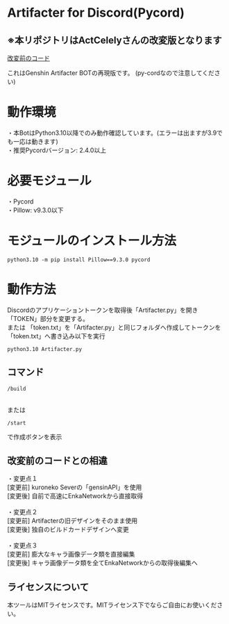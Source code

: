 # Artifacter for Discord(Pycord)

## ※本リポジトリはActCelelyさんの改変版となります

[改変前のコード](https://github.com/ActCelely/Genshin-Artifacter-BOT)

これはGenshin Artifacter BOTの再現版です。
(py-cordなので注意してください)

# 動作環境

・本BotはPython3.10以降でのみ動作確認しています。(エラーは出ますが3.9でも一応は動きます)
<br>・推奨Pycordバージョン: 2.4.0以上

# 必要モジュール

・Pycord <br>・Pillow: v9.3.0以下

# モジュールのインストール方法

```
python3.10 -m pip install Pillow==9.3.0 pycord
```

# 動作方法

Discordのアプリケーショントークンを取得後「Artifacter.py」を開き「TOKEN」部分を変更する。<br>または
「token.txt」を「Artifacter.py」と同じフォルダへ作成してトークンを「token.txt」へ書き込み以下を実行

```
python3.10 Artifacter.py
```

## コマンド

```
/build
```
<br>または

```
/start
```
で作成ボタンを表示

## 改変前のコードとの相違

・変更点１<br>[変更前] kuroneko Severの「gensinAPI」を使用<br>[変更後] 自前で高速にEnkaNetworkから直接取得
<br><br>・変更点２<br>[変更前] Artifacterの旧デザインをそのまま使用<br>[変更後] 独自のビルドカードデザインへ変更<br><br>・変更点３<br>[変更前] 膨大なキャラ画像データ類を直接編集<br>[変更後] キャラ画像データ類を全てEnkaNetworkからの取得後編集へ

## ライセンスについて

本ツールはMITライセンスです。MITライセンス下でならご自由にお使いください。